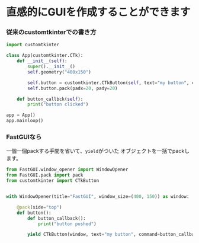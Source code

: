 # 直感的にGUIを作成することができます

### 従来のcustomtkinterでの書き方
```python
import customtkinter

class App(customtkinter.CTk):
    def __init__(self):
        super().__init__()
        self.geometry("400x150")

        self.button = customtkinter.CTkButton(self, text="my button", command=self.button_callbck)
        self.button.pack(padx=20, pady=20)

    def button_callbck(self):
        print("button clicked")

app = App()
app.mainloop()
```
### FastGUIなら
一個一個packする手間を省いて、`yield`がついた オブジェクトを一括でpackします。
```python
from FastGUI.window_opener import WindowOpener
from FastGUI.pack import pack
from customtkinter import CTkButton


with WindowOpener(title="FastGUI", window_size=(400, 150)) as window:

    @pack(side="top")
    def button():
        def button_callback():
            print("button pushed")

        yield CTkButton(window, text="my button", command=button_callback)

```